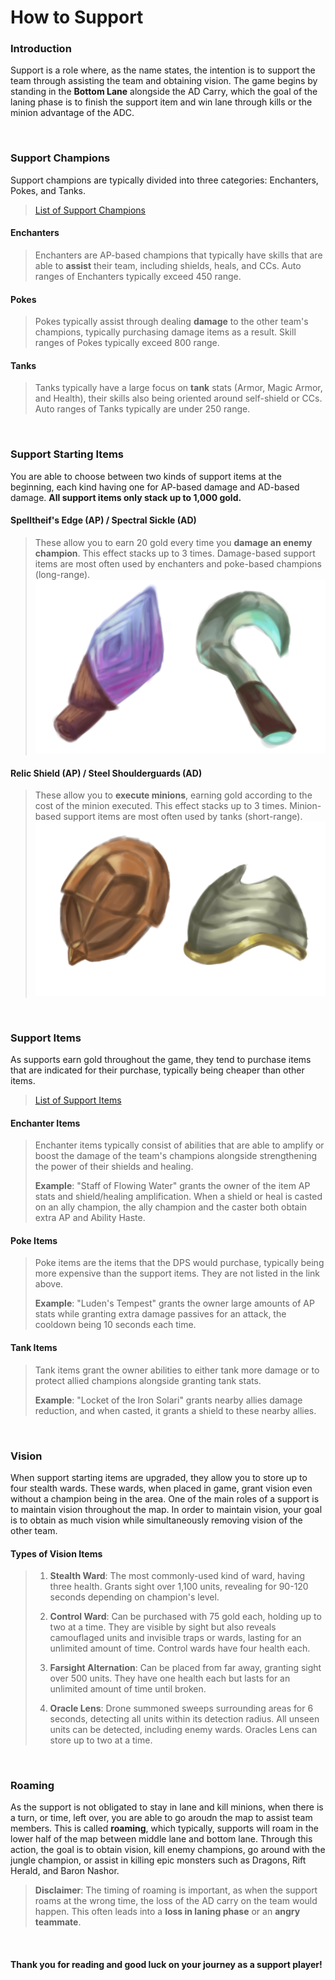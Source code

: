 # How to Support

### Introduction
Support is a role where, as the name states, the intention is to support the team through assisting the team and obtaining vision. The game begins by standing in the **Bottom Lane** alongside the AD Carry, which the goal of the laning phase is to finish the support item and win lane through kills or the minion advantage of the ADC.

<p>&nbsp;  </p>

### Support Champions
Support champions are typically divided into three categories: Enchanters, Pokes, and Tanks.
> [List of Support Champions](https://leagueoflegends.fandom.com/wiki/Category:Support_champion)

#### Enchanters
> Enchanters are AP-based champions that typically have skills that are able to **assist** their team, including shields, heals, and CCs. Auto ranges of Enchanters typically exceed 450 range.

#### Pokes
> Pokes typically assist through dealing **damage** to the other team's champions, typically purchasing damage items as a result. Skill ranges of Pokes typically exceed 800 range.

#### Tanks
> Tanks typically have a large focus on **tank** stats (Armor, Magic Armor, and Health), their skills also being oriented around self-shield or CCs. Auto ranges of Tanks typically are under 250 range.

 <p>&nbsp;  </p>
 
### Support Starting Items
You are able to choose between two kinds of support items at the beginning, each kind having one for AP-based damage and AD-based damage. **All support items only stack up to 1,000 gold.**

#### Spelltheif's Edge (AP) / Spectral Sickle (AD)
> These allow you to earn 20 gold every time you **damage an enemy champion**. This effect stacks up to 3 times.
> Damage-based support items are most often used by enchanters and poke-based champions (long-range).
![Spelltheif's Edge and Spectral Sickle](dmgsupitems.png "Damage-Based Support Starting Items")

#### Relic Shield (AP) / Steel Shoulderguards (AD)
> These allow you to **execute minions**, earning gold according to the cost of the minion executed. This effect stacks up to 3 times.
> Minion-based support items are most often used by tanks (short-range).
![Relic Shield and Steel Shoulderguards](tanksupitems.png "Tank-Based Support Starting Items")

<p>&nbsp;  </p>
 
### Support Items
As supports earn gold throughout the game, they tend to purchase items that are indicated for their purchase, typically being cheaper than other items.
> [List of Support Items](https://leagueoflegends.fandom.com/wiki/Category:Support_items)

#### Enchanter Items
> Enchanter items typically consist of abilities that are able to amplify or boost the damage of the team's champions alongside strengthening the power of their shields and healing.
> 
> **Example**: "Staff of Flowing Water" grants the owner of the item AP stats and shield/healing amplification. When a shield or heal is casted on an ally champion, the ally champion and the caster both obtain extra AP and Ability Haste.

#### Poke Items
> Poke items are  the items that the DPS would purchase, typically being more expensive than the support items. They are not listed in the link above.
>
> **Example**: "Luden's Tempest" grants the owner large amounts of AP stats while granting extra damage passives for an attack, the cooldown being 10 seconds each time.

#### Tank Items
> Tank items grant the owner abilities to either tank more damage or to protect allied champions alongside granting tank stats.
>
> **Example**: "Locket of the Iron Solari" grants nearby allies damage reduction, and when casted, it grants a shield to these nearby allies.

<p>&nbsp;  </p>

### Vision
When support starting items are upgraded, they allow you to store up to four stealth wards. These wards, when placed in game, grant vision even without a champion being in the area. One of the main roles of a support is to maintain vision throughout the map.
In order to maintain vision, your goal is to obtain as much vision while simultaneously removing vision of the other team.

#### Types of Vision Items
> 1. **Stealth Ward**: The most commonly-used kind of ward, having three health. Grants sight over 1,100 units, revealing for 90-120 seconds depending on champion's level.
> 
> 2. **Control Ward**: Can be purchased with 75 gold each, holding up to two at a time. They are visible by sight but also reveals camouflaged units and invisible traps or wards, lasting for an unlimited amount of time. Control wards have four health each.
> 
> 3. **Farsight Alternation**: Can be placed from far away, granting sight over 500 units. They have one health each but lasts for an unlimited amount of time until broken.
> 
> 4. **Oracle Lens**: Drone summoned sweeps surrounding areas for 6 seconds, detecting all units within its detection radius. All unseen units can be detected, including enemy wards. Oracles Lens can store up to two at a time.

<p>&nbsp;  </p>

### Roaming
As the support is not obligated to stay in lane and kill minions, when there is a turn, or time, left over, you are able to go aroudn the map to assist team members. This is called **roaming**, which typically, supports will roam in the lower half of the map between middle lane and bottom lane. Through this action, the goal is to obtain vision, kill enemy champions, go around with the jungle champion, or assist in killing epic monsters such as Dragons, Rift Herald, and Baron Nashor.
> **Disclaimer**: The timing of roaming is important, as when the support roams at the wrong time, the loss of the AD carry on the team would happen. This often leads into a **loss in laning phase** or an **angry teammate**.

<p>&nbsp;  </p>

#### Thank you for reading and good luck on your journey as a support player!
